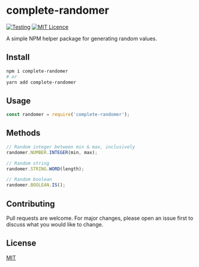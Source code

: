 # complete-randomer

[![Testing](https://github.com/MilosPaunovic/complete-randomer/actions/workflows/unit-tests.yml/badge.svg)](https://github.com/MilosPaunovic/complete-randomer/actions/workflows/unit-tests.yml) [![MIT Licence](https://badges.frapsoft.com/os/mit/mit.svg?v=103)](https://github.com/MilosPaunovic/complete-randomer/blob/develop/LICENSE)

A simple NPM helper package for generating random values.

## Install

```bash
npm i complete-randomer
# or
yarn add complete-randomer
```

## Usage

```js
const randomer = require('complete-randomer');
```

## Methods

```js
// Random integer between min & max, inclusively
randomer.NUMBER.INTEGER(min, max);

// Random string
randomer.STRING.WORD(length);

// Random boolean
randomer.BOOLEAN.IS();
```

## Contributing

Pull requests are welcome. For major changes, please open an issue first to discuss what you would like to change.

## License

[MIT](https://raw.githubusercontent.com/MilosPaunovic/complete-randomer/main/LICENSE/)
